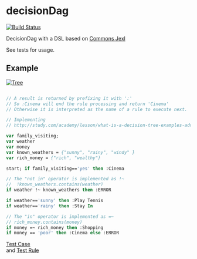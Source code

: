 # decisionDag
[![Build Status](https://travis-ci.org/mandarjog/decisionDag.svg?branch=master)](https://travis-ci.org/mandarjog/decisionDag)

DecisionDag with a DSL based on [Commons Jexl](http://commons.apache.org/proper/commons-jexl/reference/syntax.html)


See tests for usage.

## Example


[![Tree](http://study.com/cimages/multimages/16/decision_tree.gif)](http://study.com/academy/lesson/what-is-a-decision-tree-examples-advantages-role-in-management.html)
```pascal

// A result is returned by prefixing it with ':'
// So :Cinema will end the rule processing and return 'Cinema'
// Otherwise it is interpreted as the name of a rule to execute next.

// Implementing 
// http://study.com/academy/lesson/what-is-a-decision-tree-examples-advantages-role-in-management.html

var family_visiting;
var weather
var money
var known_weathers = {"sunny", "rainy", "windy" }
var rich_money = {"rich", "wealthy"}

start; if family_visiting=='yes' then :Cinema

// The "not in" operator is implemented as !~
//  !known_weathers.contains(weather)
if weather !~ known_weathers then :ERROR

if weather=='sunny' then :Play Tennis
if weather=='rainy' then :Stay In

// The "in" operator is implemented as =~
// rich_money.contains(money) 
if money =~ rich_money then :Shopping
if money == 'poor' then :Cinema else :ERROR

```

[Test Case](https://github.com/mandarjog/decisionDag/blob/master/src/test/groovy/com/mjog/dagrule/PasDSLTest.groovy)   
and [Test Rule](https://github.com/mandarjog/decisionDag/blob/master/src/test/resources/com/mjog/dagrule/WeatherRules.pas)
